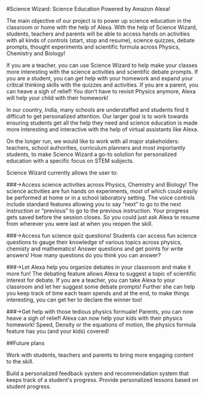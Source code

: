 #Science Wizard: Science Education Powered by Amazon Alexa!

The main objective of our project is to power up science education in the classroom or home with the help of Alexa. With the help of Science Wizard, students, teachers and parents will be able to access hands on activities with all kinds of controls (start, stop and resume), science quizzes, debate prompts, thought experiments and scientific formula across Physics, Chemistry and Biology!

 If you are a teacher, you can use Science Wizard to help make your classes more interesting with the science activities and scientific debate prompts. If you are a student, you can get help with your homework and expand your critical thinking skills with the quizzes and activities. If you are a parent, you can heave a sigh of relief!  You don’t have to revisit Physics anymore, Alexa will help your child with their homework!

In our country, India, many schools are understaffed and students find it difficult to get personalized attention. Our larger goal is to work towards ensuring students get all the help they need and science education is made more interesting and interactive with the help of virtual assistants like Alexa. 

On the longer run, we would like to work with all major stakeholders: teachers, school authorities, curriculum planners and most importantly students, to make Science Wizard a go-to solution for personalized education with a specific focus on STEM subjects.

Science Wizard currently allows the user to:

###->Access science activities across Physics, Chemistry and Biology!
The science activities are fun hands on experiments, most of which could easily be performed at home or in a school laboratory setting. The voice controls include standard features allowing you to say “next” to go to the next instruction or “previous” to go to the previous instruction. Your progress gets saved before the session closes. So you could just ask Alexa to resume from wherever you were last at when you reopen the skill.

###->Access fun science quiz questions!
Students can access fun science questions to gauge their knowledge of various topics across physics, chemisty and mathematics! Answer questions and get points for write answers! How many questions do you think you can answer?

###->Let Alexa help you organize debates in your classroom and make it more fun!
The debating feature allows Alexa to suggest a topic of scientific interest for debate. If you are a teacher, you can take Alexa to your classroom and let her suggest some debate prompts! Further she can help you keep track of time each team spends and at the end, to make things interesting, you can get her to declare the winner too!
 
###->Get help with those tedious physics formuale!
Parents, you can now heave a sigh of relief! Alexa can now help your kids with their physics homework! Speed, Density or the equations of motion, the physics formula feature has you (and your kids) covered!

##Future plans

Work with students, teachers and parents to bring more engaging content to the skill.

Build a personalized feedback system and recommendation system that keeps track of a student's progress. Provide personalized lessons based on student progress.
